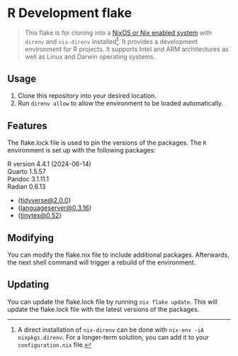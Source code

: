 # R Development flake

> This flake is for cloning into a [NixOS or Nix enabled system](https://nixos.org/download/) with `direnv` and `nix-direnv` installed[^1]. It provides a development environment for R projects. It supports Intel and ARM architectures as well as Linux and Darwin operating systems.

[^1]: A direct installation of `nix-direnv` can be done with `nix-env -iA nixpkgs.direnv`. For a longer-term solution, you can add it to your `configuration.nix` file.

## Usage

1. Clone this repository into your desired location.
2. Run `direnv allow` to allow the environment to be loaded automatically.

## Features

The flake.lock file is used to pin the versions of the packages. The `R` environment is set up with the following packages:

R version 4.4.1 (2024-06-14) \
Quarto 1.5.57 \
Pandoc 3.1.11.1 \
Radian 0.6.13

- {tidyverse@2.0.0}
- {languageserver@0.3.16}
- {tinytex@0.52}

## Modifying

You can modify the flake.nix file to include additional packages. Afterwards, the next shell command will trigger a rebuild of the environment.

## Updating

You can update the flake.lock file by running `nix flake update`. This will update the flake.lock file with the latest versions of the packages.
